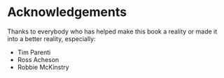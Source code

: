 # Acknowledgements

Thanks to everybody who has helped make this book a reality or made it into a better reality, especially:

* Tim Parenti
* Ross Acheson
* Robbie McKinstry
